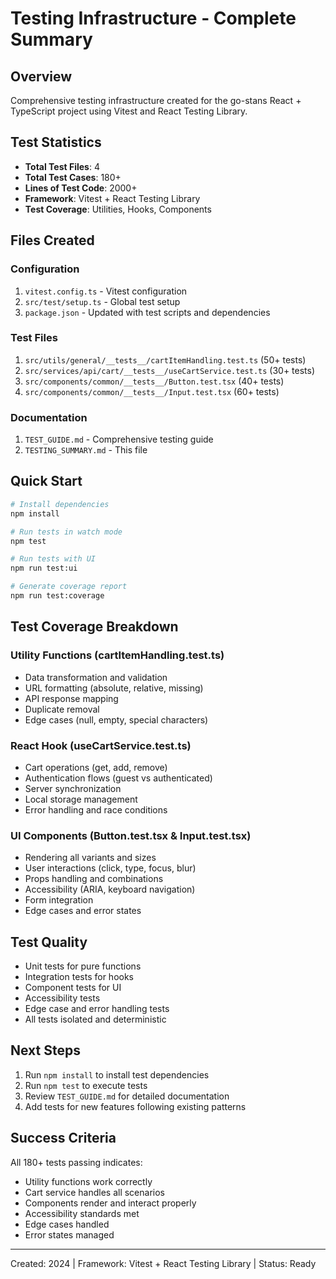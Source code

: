 # Testing Infrastructure - Complete Summary

## Overview

Comprehensive testing infrastructure created for the go-stans React + TypeScript project using Vitest and React Testing Library.

## Test Statistics

- **Total Test Files**: 4
- **Total Test Cases**: 180+
- **Lines of Test Code**: 2000+
- **Framework**: Vitest + React Testing Library
- **Test Coverage**: Utilities, Hooks, Components

## Files Created

### Configuration
1. `vitest.config.ts` - Vitest configuration
2. `src/test/setup.ts` - Global test setup
3. `package.json` - Updated with test scripts and dependencies

### Test Files
1. `src/utils/general/__tests__/cartItemHandling.test.ts` (50+ tests)
2. `src/services/api/cart/__tests__/useCartService.test.ts` (30+ tests)
3. `src/components/common/__tests__/Button.test.tsx` (40+ tests)
4. `src/components/common/__tests__/Input.test.tsx` (60+ tests)

### Documentation
1. `TEST_GUIDE.md` - Comprehensive testing guide
2. `TESTING_SUMMARY.md` - This file

## Quick Start

```bash
# Install dependencies
npm install

# Run tests in watch mode
npm test

# Run tests with UI
npm run test:ui

# Generate coverage report
npm run test:coverage
```

## Test Coverage Breakdown

### Utility Functions (cartItemHandling.test.ts)
- Data transformation and validation
- URL formatting (absolute, relative, missing)
- API response mapping
- Duplicate removal
- Edge cases (null, empty, special characters)

### React Hook (useCartService.test.ts)
- Cart operations (get, add, remove)
- Authentication flows (guest vs authenticated)
- Server synchronization
- Local storage management
- Error handling and race conditions

### UI Components (Button.test.tsx & Input.test.tsx)
- Rendering all variants and sizes
- User interactions (click, type, focus, blur)
- Props handling and combinations
- Accessibility (ARIA, keyboard navigation)
- Form integration
- Edge cases and error states

## Test Quality

- Unit tests for pure functions
- Integration tests for hooks
- Component tests for UI
- Accessibility tests
- Edge case and error handling tests
- All tests isolated and deterministic

## Next Steps

1. Run `npm install` to install test dependencies
2. Run `npm test` to execute tests
3. Review `TEST_GUIDE.md` for detailed documentation
4. Add tests for new features following existing patterns

## Success Criteria

All 180+ tests passing indicates:
- Utility functions work correctly
- Cart service handles all scenarios  
- Components render and interact properly
- Accessibility standards met
- Edge cases handled
- Error states managed

---
Created: 2024 | Framework: Vitest + React Testing Library | Status: Ready